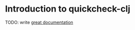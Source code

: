 # Introduction to quickcheck-clj

TODO: write [great documentation](http://jacobian.org/writing/what-to-write/)
